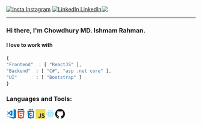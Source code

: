 <a target="_blank" href="https://github.com/MohiuddinRabby"><img width="250" align="right" src="https://media.giphy.com/media/KzKDpvEtLcQeh6gC9z/giphy.gif"></a>
[![Insta Instagram](https://img.shields.io/badge/%20-Follow-black?color=14171A&labelColor=d81b60&logo=instagram&logoColor=ffffff)](https://www.instagram.com/xosef/)
[![LinkedIn LinkedIn](https://img.shields.io/badge/%20-Connect-black?color=14171A&labelColor=0e76a8&logo=linkedin&logoColor=ffffff)](https://www.linkedin.com/in/mohiuddin-rabby-b49797123)

----

###  Hi there, I'm Chowdhury MD. Ishmam Rahman.

#### I love to work with

```js
{
"Frontend"  : [ "ReactJS" ],
"Backend"  : [ "C#", "asp .net core" ],
"UI"       : [ "Bootstrap" ]
}
```

### Languages and Tools:
<img align="left" alt="Visual Studio Code" width="26px" src="https://raw.githubusercontent.com/github/explore/80688e429a7d4ef2fca1e82350fe8e3517d3494d/topics/visual-studio-code/visual-studio-code.png" />

<img align="left" alt="HTML5" width="26px" src="https://raw.githubusercontent.com/github/explore/80688e429a7d4ef2fca1e82350fe8e3517d3494d/topics/html/html.png" />

<img align="left" alt="CSS3" width="26px" src="https://raw.githubusercontent.com/github/explore/80688e429a7d4ef2fca1e82350fe8e3517d3494d/topics/css/css.png" />

<img align="left" alt="JavaScript" width="26px" src="https://raw.githubusercontent.com/github/explore/80688e429a7d4ef2fca1e82350fe8e3517d3494d/topics/javascript/javascript.png" />

<img align="left" alt="React" width="26px" src="https://raw.githubusercontent.com/github/explore/80688e429a7d4ef2fca1e82350fe8e3517d3494d/topics/react/react.png" />

<img align="left" alt="GitHub" width="26px" src="https://raw.githubusercontent.com/github/explore/78df643247d429f6cc873026c0622819ad797942/topics/github/github.png" />
